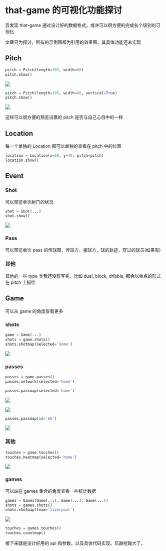 # that-game 的可视化功能探讨

我发现 that-game 通过设计好的数据格式，或许可以很方便的完成各个级别的可视化

文章只为探讨，所有的示例图都为引用的效果图，其具体功能还未实现

## Pitch

```python
pitch = Pitch(length=105, width=68)
pitch.show()
```

![](https://mplsoccer.readthedocs.io/en/latest/_images/sphx_glr_plot_pitches_003.png)

```python
pitch = Pitch(length=105, width=68, vertical=True)
pitch.show()
```

![](https://mplsoccer.readthedocs.io/en/latest/_images/sphx_glr_plot_pitches_009.png)

这样可以很方便的预览设置的 pitch 是否与自己心目中的一样

## Location

每一个单独的 Location 都可以单独的查看在 pitch 中的位置

```python
location = Location(x=60, y=40, pitch=pitch)
location.show()
```

## Event

### Shot

可以预览单次射门的状况

```python
shot = Shot(...)
shot.show()
```

![](https://mplsoccer.readthedocs.io/en/latest/_images/sphx_glr_plot_shot_freeze_frame_001.png)

### Pass

可以预览单次 pass 的传球图，传球方，接球方，球的轨迹，穿过的球员(如果有)

### 其他

其他的一些 type 类我还没有写完，比如 duel, block, dribble, 都会以单点的形式在 pitch 上描绘

## Game

可以从 game 的角度查看更多

### shots

```python
game = Game(...)
shots = game.shots()
shots.shotmap(selected='home')
```

![](https://mplsoccer.readthedocs.io/en/latest/_images/sphx_glr_plot_scatter_008.png)

### passes

```python
passes = game.passes()
passes.network(selected='home')
```

```python
passes.passmap(selected='home')
```

![](https://mplsoccer.readthedocs.io/en/latest/_images/sphx_glr_plot_lines_001.png)

![](https://soccermatics.readthedocs.io/en/latest/_images/Denmark.png)

```python
passes.passmap(id='66')
```

![](https://soccermatics.readthedocs.io/en/latest/_images/TAA.png)

### 其他

```python
touches = game.touches()
touches.heatmap(selected='home')
```

![](https://mplsoccer.readthedocs.io/en/latest/_images/sphx_glr_plot_heatmap_001.png)

### games

可以站在 games 集合的角度查看一些统计数据

```python
games = Games(Game(...), Game(...), Game(...))
shots = games.shots()
shots.shotmap(team='liverpool')
```

![](https://soccermatics.readthedocs.io/en/latest/_images/Liverpool_shot_map.png)

```python
touches = games.touches()
touches.countmap()
```

接下来就是设计好用的 api 和参数，以及具体代码实现。坑越挖越大了。
